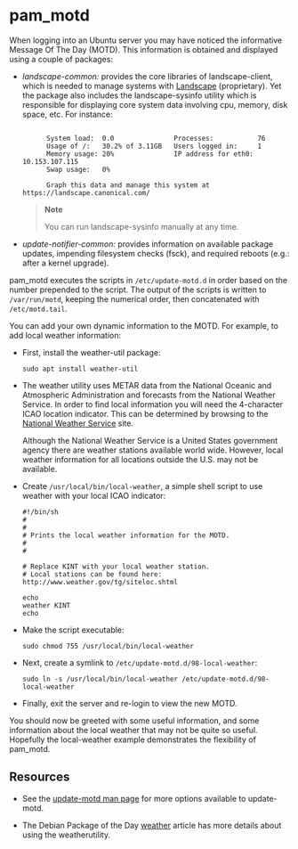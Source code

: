 # pam_motd


When logging into an Ubuntu server you may have noticed the informative Message Of The Day (MOTD). This information is obtained and displayed using a couple of packages:

  - *landscape-common:* provides the core libraries of landscape-client, which is needed to manage systems with [Landscape](http://landscape.canonical.com/) (proprietary). Yet the package also includes the landscape-sysinfo utility which is responsible for displaying core system data involving cpu, memory, disk space, etc. For instance:
    
    ``` 
    
          System load:  0.0               Processes:           76
          Usage of /:   30.2% of 3.11GB   Users logged in:     1
          Memory usage: 20%               IP address for eth0: 10.153.107.115
          Swap usage:   0%
    
          Graph this data and manage this system at https://landscape.canonical.com/
    ```
    
    > **Note**
    > 
    > You can run landscape-sysinfo manually at any time.

  - *update-notifier-common:* provides information on available package updates, impending filesystem checks (fsck), and required reboots (e.g.: after a kernel upgrade).

pam\_motd executes the scripts in `/etc/update-motd.d` in order based on the number prepended to the script. The output of the scripts is written to `/var/run/motd`, keeping the numerical order, then concatenated with `/etc/motd.tail`.

You can add your own dynamic information to the MOTD. For example, to add local weather information:

  - First, install the weather-util package:
    
        sudo apt install weather-util

  - The weather utility uses METAR data from the National Oceanic and Atmospheric Administration and forecasts from the National Weather Service. In order to find local information you will need the 4-character ICAO location indicator. This can be determined by browsing to the [National Weather Service](https://www.weather.gov/tg/siteloc) site.
    
    Although the National Weather Service is a United States government agency there are weather stations available world wide. However, local weather information for all locations outside the U.S. may not be available.

  - Create `/usr/local/bin/local-weather`, a simple shell script to use weather with your local ICAO indicator:
    
        #!/bin/sh
        #
        #
        # Prints the local weather information for the MOTD.
        #
        #
        
        # Replace KINT with your local weather station.
        # Local stations can be found here: http://www.weather.gov/tg/siteloc.shtml
        
        echo
        weather KINT
        echo

  - Make the script executable:
    
        sudo chmod 755 /usr/local/bin/local-weather

  - Next, create a symlink to `/etc/update-motd.d/98-local-weather`:
    
        sudo ln -s /usr/local/bin/local-weather /etc/update-motd.d/98-local-weather

  - Finally, exit the server and re-login to view the new MOTD.

You should now be greeted with some useful information, and some information about the local weather that may not be quite so useful. Hopefully the local-weather example demonstrates the flexibility of pam\_motd.

## Resources

  - See the [update-motd man page](http://manpages.ubuntu.com/manpages/jammy/en/man5/update-motd.5.html) for more options available to update-motd.

  - The Debian Package of the Day [weather](http://debaday.debian.net/2007/10/04/weather-check-weather-conditions-and-forecasts-on-the-command-line/) article has more details about using the weatherutility.
